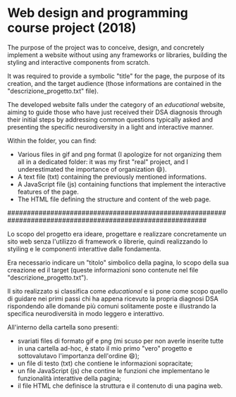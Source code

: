 # Web design and programming course project (2018)

The purpose of the project was to conceive, design, and concretely implement a website without using any frameworks or libraries, building the styling and interactive components from scratch.

It was required to provide a symbolic "title" for the page, the purpose of its creation, and the target audience (those informations are contained in the "descrizione_progetto.txt" file).

The developed website falls under the category of an _educational_ website, aiming to guide those who have just received their DSA diagnosis through their initial steps by addressing common questions typically asked and presenting the specific neurodiversity in a light and interactive manner.

Within the folder, you can find:

- Various files in gif and png format (I apologize for not organizing them all in a dedicated folder: it was my first "real" project, and I underestimated the importance of organization 😄).
- A text file (txt) containing the previously mentioned informations.
- A JavaScript file (js) containing functions that implement the interactive features of the page.
- The HTML file defining the structure and content of the web page.

###########################################################################################################

Lo scopo del progetto era ideare, progettare e realizzare concretamente un sito web senza l'utilizzo di framework o librerie, quindi realizzando lo styiling e le componenti interattive dalle fondamenta.

Era necessario indicare un "titolo" simbolico della pagina, lo scopo della sua creazione ed il target (queste informazioni sono contenute nel file "descrizione_progetto.txt").   

Il sito realizzato si classifica come _educational_ e si pone come scopo quello di guidare nei primi passi chi ha appena ricevuto la propria diagnosi DSA rispondendo alle domande più comuni solitamente poste e illustrando la specifica neurodiversità in modo leggero e interattivo.  

All'interno della cartella sono presenti:  

- svariati files di formato gif e png (mi scuso per non averle inserite tutte in una cartella ad-hoc, è stato il mio primo "vero" progetto e sottovalutavo l'importanza dell'ordine :smile:);
- un file di testo (txt) che contiene le informazioni sopracitate;
- un file JavaScript (js) che contine le funzioni che implementano le funzionalità interattive della pagina;
- il file HTML che definisce la struttura e il contenuto di una pagina web.
